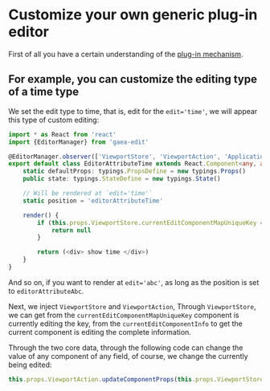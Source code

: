 # Customize your own generic plug-in editor

First of all you have a certain understanding of the [plug-in mechanism](<develop.md>).

## For example, you can customize the editing type of a time type

We set the edit type to time, that is, edit for the `edit='time'`, we will appear this type of custom editing:

```typescript
import * as React from 'react'
import {EditorManager} from 'gaea-edit'

@EditorManager.observer(['ViewportStore', 'ViewportAction', 'ApplicationAction'])
export default class EditorAttributeTime extends React.Component<any, any> {
    static defaultProps: typings.PropsDefine = new typings.Props()
    public state: typings.StateDefine = new typings.State()

    // Will be rendered at `edit='time'`
    static position = 'editorAttributeTime'

    render() {
        if (this.props.ViewportStore.currentEditComponentMapUniqueKey === null) {
            return null
        }

        return (<div> show time </div>)
    }
}
```

And so on, if you want to render at `edit='abc'`, as long as the position is set to `editorAttributeAbc`.

Next, we inject `ViewportStore` and `ViewportAction`, Through `ViewportStore`, we can get from the `currentEditComponentMapUniqueKey` component is currently editing the key, from the `currentEditComponentInfo` to get the current component is editing the complete information.

Through the two core data, through the following code can change the value of any component of any field, of course, we change the currently being edited:

```typescript
this.props.ViewportAction.updateComponentProps(this.props.ViewportStore.currentEditComponentMapUniqueKey, [custom field], [custom value])
```